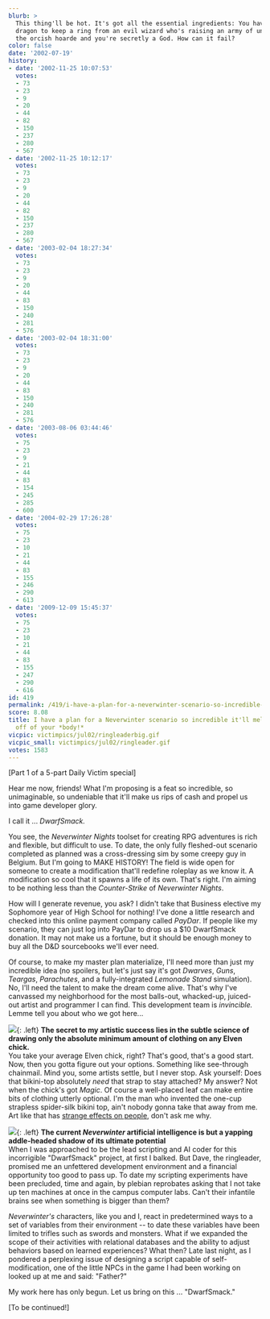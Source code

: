 ```yaml
---
blurb: >
  This thing'll be hot. It's got all the essential ingredients: You have to kill a
  dragon to keep a ring from an evil wizard who's raising an army of undead to fight
  the orcish hoarde and you're secretly a God. How can it fail?
color: false
date: '2002-07-19'
history:
- date: '2002-11-25 10:07:53'
  votes:
  - 73
  - 23
  - 9
  - 20
  - 44
  - 82
  - 150
  - 237
  - 280
  - 567
- date: '2002-11-25 10:12:17'
  votes:
  - 73
  - 23
  - 9
  - 20
  - 44
  - 82
  - 150
  - 237
  - 280
  - 567
- date: '2003-02-04 18:27:34'
  votes:
  - 73
  - 23
  - 9
  - 20
  - 44
  - 83
  - 150
  - 240
  - 281
  - 576
- date: '2003-02-04 18:31:00'
  votes:
  - 73
  - 23
  - 9
  - 20
  - 44
  - 83
  - 150
  - 240
  - 281
  - 576
- date: '2003-08-06 03:44:46'
  votes:
  - 75
  - 23
  - 9
  - 21
  - 44
  - 83
  - 154
  - 245
  - 285
  - 600
- date: '2004-02-29 17:26:28'
  votes:
  - 75
  - 23
  - 10
  - 21
  - 44
  - 83
  - 155
  - 246
  - 290
  - 613
- date: '2009-12-09 15:45:37'
  votes:
  - 75
  - 23
  - 10
  - 21
  - 44
  - 83
  - 155
  - 247
  - 290
  - 616
id: 419
permalink: /419/i-have-a-plan-for-a-neverwinter-scenario-so-incredible-itll-melt-the-skin-off-of-your-body/
score: 8.08
title: I have a plan for a Neverwinter scenario so incredible it'll melt the *skin*
  off of your *body!*
vicpic: victimpics/jul02/ringleaderbig.gif
vicpic_small: victimpics/jul02/ringleader.gif
votes: 1583
---
```


\[Part 1 of a 5-part Daily Victim special\]

Hear me now, friends! What I'm proposing is a feat so incredible, so
unimaginable, so undeniable that it'll make us rips of cash and propel
us into game developer glory.

I call it ... *DwarfSmack.*

You see, the *Neverwinter Nights* toolset for creating RPG adventures is
rich and flexible, but difficult to use. To date, the only fully
fleshed-out scenario completed as planned was a cross-dressing sim by
some creepy guy in Belgium. But I'm going to MAKE HISTORY! The field is
wide open for someone to create a modification that'll redefine roleplay
as we know it. A modification so cool that it spawns a life of its own.
That's right. I'm aiming to be nothing less than the *Counter-Strike* of
*Neverwinter Nights*.

How will I generate revenue, you ask? I didn't take that Business
elective my Sophomore year of High School for nothing! I've done a
little research and checked into this online payment company called
*PayDar*. If people like my scenario, they can just log into PayDar to
drop us a $10 DwarfSmack donation. It may not make us a fortune, but it
should be enough money to buy all the D&D sourcebooks we'll ever need.

Of course, to make my master plan materialize, I'll need more than just
my incredible idea (no spoilers, but let's just say it's got *Dwarves*,
*Guns*, *Teargas*, *Parachutes*, and a fully-integrated *Lemonade Stand*
simulation). No, I'll need the talent to make the dream come alive.
That's why I've canvassed my neighborhood for the most balls-out,
whacked-up, juiced-out artist and programmer I can find. This
development team is *invincible.* Lemme tell you about who we got
here...

![](img/victimpics/jul02/artguy.gif){: .left} **The secret to my artistic success
lies in the subtle science of drawing only the absolute minimum amount
of clothing on any Elven chick.**  
 You take your average Elven chick, right? That's good, that's a good
start. Now, then you gotta figure out your options. Something like
see-through chainmail. Mind you, some artists settle, but I never stop.
Ask yourself: Does that bikini-top absolutely *need* that strap to stay
attached? My answer? Not when the chick's got *Magic*. Of course a
well-placed leaf can make entire bits of clothing utterly optional. I'm
the man who invented the one-cup strapless spider-silk bikini top, ain't
nobody gonna take that away from me. Art like that has [strange effects
on people](%ARTICLE[406]%), don't ask me why.

![](img/victimpics/jul02/aiguy.gif){: .left} **The current *Neverwinter*
artificial intelligence is but a yapping addle-headed shadow of its
ultimate potential**  
 When I was approached to be the lead scripting and AI coder for this
incorrigible "DwarfSmack" project, at first I balked. But Dave, the
ringleader, promised me an unfettered development environment and a
financial opportunity too good to pass up. To date my scripting
experiments have been precluded, time and again, by plebian reprobates
asking that I not take up ten machines at once in the campus computer
labs. Can't their infantile brains see when something is bigger than
them?

*Neverwinter's* characters, like you and I, react in predetermined ways
to a set of variables from their environment -- to date these variables
have been limited to trifles such as swords and monsters. What if we
expanded the scope of their activities with relational databases and the
ability to adjust behaviors based on learned experiences? What then?
Late last night, as I pondered a perplexing issue of designing a script
capable of self-modification, one of the little NPCs in the game I had
been working on looked up at me and said: "Father?"

My work here has only begun. Let us bring on this ... "DwarfSmack."

\[To be continued!\]
